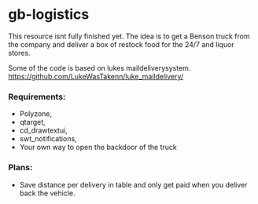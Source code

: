 # gb-logistics

This resource isnt fully finished yet. The idea is to get a Benson truck from the company and deliver a box of restock food for the 24/7 and liquor stores.

Some of the code is based on lukes maildeliverysystem. https://github.com/LukeWasTakenn/luke_maildelivery/

### Requirements:


* Polyzone,
* qtarget,
* cd_drawtextui,
* swt_notifications,
* Your own way to open the backdoor of the truck

### Plans:
* Save distance per delivery in table and only get paid when you deliver back the vehicle.
